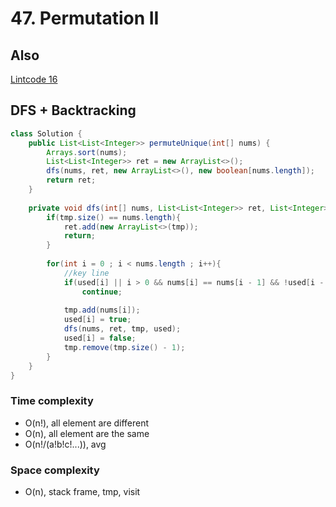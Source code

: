 # 47. Permutation II

## Also
[Lintcode 16](../LintCode/016.Permutations_II.md)

## DFS + Backtracking
```java
class Solution {
    public List<List<Integer>> permuteUnique(int[] nums) {
        Arrays.sort(nums);
        List<List<Integer>> ret = new ArrayList<>();
        dfs(nums, ret, new ArrayList<>(), new boolean[nums.length]);
        return ret;
    }
    
    private void dfs(int[] nums, List<List<Integer>> ret, List<Integer> tmp, boolean[] used){
        if(tmp.size() == nums.length){
            ret.add(new ArrayList<>(tmp));
            return;
        }
        
        for(int i = 0 ; i < nums.length ; i++){
            //key line
            if(used[i] || i > 0 && nums[i] == nums[i - 1] && !used[i - 1])
                continue;
            
            tmp.add(nums[i]);
            used[i] = true;
            dfs(nums, ret, tmp, used);
            used[i] = false;
            tmp.remove(tmp.size() - 1);
        }   
    }
}
```
### Time complexity
* O(n!), all element are different
* O(n), all element are the same
* O(n!/(a!b!c!...)), avg
### Space complexity
* O(n), stack frame, tmp, visit
